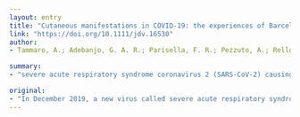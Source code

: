 ```yaml
---
layout: entry
title: "Cutaneous manifestations in COVID-19: the experiences of Barcelona and Rome"
link: "https://doi.org/10.1111/jdv.16530"
author:
- Tammaro, A.; Adebanjo, G. A. R.; Parisella, F. R.; Pezzuto, A.; Rello, J.

summary:
- "severe acute respiratory syndrome coronavirus 2 (SARS-CoV-2) causing Coronavirus disease 2019 (COVID-19) has emerged in Wuhan, Hubei Province, China. The diagnosis is made using quantitative reverse transcriptase polymerase chain reaction to identify the viral nucleic acid in respiratory specimens or blood samples. It is transmitted through respiratory droplets and object infected with droplets containing the virus."

original:
- "In December 2019, a new virus called severe acute respiratory syndrome coronavirus 2 (SARS-CoV-2) causing Coronavirus disease 2019 (COVID-19) emerged in Wuhan, Hubei Province, China. SARS-CoV-2 is transmitted through respiratory droplets and object infected with droplets containing the virus. The diagnosis is made employing quantitative reverse transcriptase polymerase chain reaction to identify the viral nucleic acid in respiratory specimens or blood samples."
---
```


